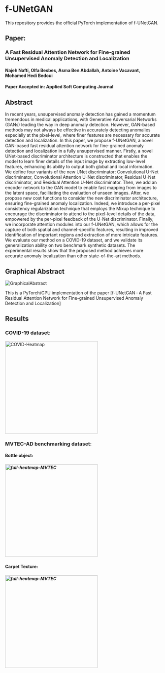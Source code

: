 # f-UNetGAN
This repository provides the official PyTorch implementation of f-UNetGAN.




## Paper:
### A Fast Residual Attention Network for Fine-grained Unsupervised Anomaly Detection and Localization	
####  Najeh Nafti, Olfa Besbes, Asma Ben Abdallah, Antoine Vacavant, Mohamed Hedi Bedoui
#### Paper Accepted in: Applied Soft Computing Journal




## Abstract
In recent years, unsupervised anomaly detection has gained a momentum tremendous in medical applications, with Generative Adversarial Networks (GANs) leading the way in deep anomaly detection. However, GAN-based methods may not always be effective in accurately detecting anomalies especially at the pixel-level, where finer features are necessary for accurate detection and localization. In this paper, we propose f-UNetGAN, a novel GAN-based fast residual attention network for fine-grained anomaly detection and localization in a fully unsupervised manner. Firstly, a novel UNet-based discriminator architecture is constructed that enables the model to learn finer details of the input image by extracting low-level features, enhancing its ability to output both global and local information. We define four variants of the new UNet discriminator: Convolutional U-Net discriminator, Convolutional Attention U-Net discriminator, Residual U-Net discriminator, and Residual Attention U-Net discriminator. Then, we add an encoder network to the GAN model to enable fast mapping from images to the latent space, facilitating the evaluation of unseen images. After, we propose new cost functions to consider the new discriminator architecture, ensuring fine-grained anomaly localization. Indeed, we introduce a per-pixel consistency regularization technique that employs the Mixup technique to encourage the discriminator to attend to the pixel-level details of the data, empowered by the per-pixel feedback of the U-Net discriminator. Finally, we incorporate attention modules into our f-UNetGAN, which allows for the capture of both spatial and channel-specific features, resulting in improved identification of important regions and extraction of more intricate features. We evaluate our method on a COVID-19 dataset, and we validate its generalization ability on two benchmark synthetic datasets. The experimental results show that the proposed method achieves more accurate anomaly localization than other state-of-the-art methods.
 

## Graphical Abstract
![GraphicalAbstract](https://github.com/user-attachments/assets/ceab6eaf-4ef9-49bd-b541-32fb545bb026)

This is a PyTorch/GPU implementation of the paper [f-UNetGAN : A Fast Residual Attention Network for Fine-grained Unsupervised Anomaly Detection and Localization]
## Results

### COVID-19 dataset:
<img src="https://github.com/user-attachments/assets/991785f3-a665-42de-a19a-cde0b2934eba" alt="COVID-Heatmap" width="300" />

### MVTEC-AD benchmarking dataset:
#### Bottle object:
##### <img src="https://github.com/user-attachments/assets/eb6a7e6f-c19c-42bc-83dd-5b319b709c71" alt="full-heatmap-MVTEC" width="300" />

#### Carpet Texture:
##### <img src="https://github.com/user-attachments/assets/a22479f9-6bb1-46d5-987e-4fc8f6b0a04c" alt="full-heatmap-MVTEC" width="300" />


